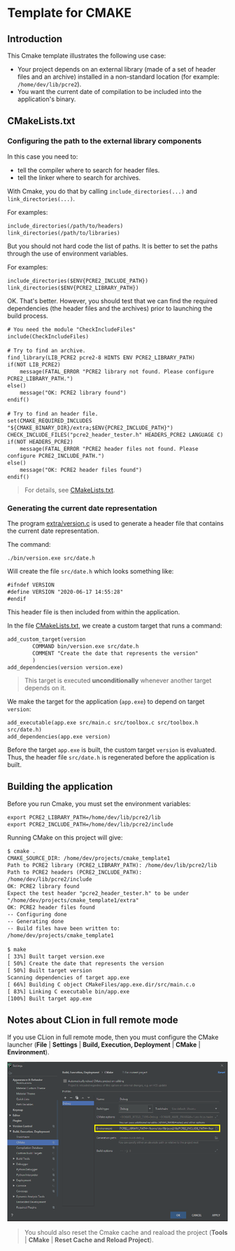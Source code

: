 # Template for CMAKE

## Introduction

This Cmake template illustrates the following use case:

* Your project depends on an external library (made of a set of header
  files and an archive) installed in a non-standard location
  (for example: `/home/dev/lib/pcre2`).
* You want the current date of compilation to be included
  into the application's binary.

## CMakeLists.txt

### Configuring the path to the external library components

In this case you need to:
* tell the compiler where to search for header files.
* tell the linker where to search for archives.

With Cmake, you do that by calling `include_directories(...)` and `link_directories(...)`.

For examples:

    include_directories(/path/to/headers)
    link_directories(/path/to/libraries)

But you should not hard code the list of paths. It is better to set the paths
through the use of environment variables.   

For examples:

    include_directories($ENV{PCRE2_INCLUDE_PATH})
    link_directories($ENV{PCRE2_LIBRARY_PATH})    
    
OK. That's better. However, you should test that we can find the required dependencies (the header files
and the archives) prior to launching the build process.

    # You need the module "CheckIncludeFiles"
    include(CheckIncludeFiles)
    
    # Try to find an archive.
    find_library(LIB_PCRE2 pcre2-8 HINTS ENV PCRE2_LIBRARY_PATH)
    if(NOT LIB_PCRE2)
        message(FATAL_ERROR "PCRE2 library not found. Please configure PCRE2_LIBRARY_PATH.")
    else()
        message("OK: PCRE2 library found")
    endif()
    
    # Try to find an header file.
    set(CMAKE_REQUIRED_INCLUDES "${CMAKE_BINARY_DIR}/extra;$ENV{PCRE2_INCLUDE_PATH}")
    CHECK_INCLUDE_FILES("pcre2_header_tester.h" HEADERS_PCRE2 LANGUAGE C)
    if(NOT HEADERS_PCRE2)
        message(FATAL_ERROR "PCRE2 header files not found. Please configure PCRE2_INCLUDE_PATH.")
    else()
        message("OK: PCRE2 header files found")
    endif()

> For details, see [CMakeLists.txt](CMakeLists.txt).

### Generating the current date representation

The program [extra/version.c](extra/version.c) is used to generate a header file that contains
the current date representation.

The command:

    ./bin/version.exe src/date.h

Will create the file `src/date.h` which looks something like:

    #ifndef VERSION
    #define VERSION "2020-06-17 14:55:28"
    #endif

This header file is then included from within the application.

In the file [CMakeLists.txt](CMakeLists.txt), we create a custom target that runs a command:

    add_custom_target(version
            COMMAND bin/version.exe src/date.h
            COMMENT "Create the date that represents the version"
            )
    add_dependencies(version version.exe)

> This target is executed **unconditionally** whenever another target depends on it.

We make the target for the application (`app.exe`) to depend on target `version`:

    add_executable(app.exe src/main.c src/toolbox.c src/toolbox.h src/date.h)
    add_dependencies(app.exe version)

Before the target `app.exe` is built, the custom target `version` is evaluated.
Thus, the header file `src/date.h` is regenerated before the application is built. 

## Building the application

Before you run Cmake, you must set the environment variables:

    export PCRE2_LIBRARY_PATH=/home/dev/lib/pcre2/lib
    export PCRE2_INCLUDE_PATH=/home/dev/lib/pcre2/include

Running CMake on this project will give:

    $ cmake .
    CMAKE_SOURCE_DIR: /home/dev/projects/cmake_template1
    Path to PCRE2 library (PCRE2_LIBRARY_PATH): /home/dev/lib/pcre2/lib
    Path to PCRE2 headers (PCRE2_INCLUDE_PATH): /home/dev/lib/pcre2/include
    OK: PCRE2 library found
    Expect the test header "pcre2_header_tester.h" to be under "/home/dev/projects/cmake_template1/extra"
    OK: PCRE2 header files found
    -- Configuring done
    -- Generating done
    -- Build files have been written to: /home/dev/projects/cmake_template1

    $ make
    [ 33%] Built target version.exe
    [ 50%] Create the date that represents the version
    [ 50%] Built target version
    Scanning dependencies of target app.exe
    [ 66%] Building C object CMakeFiles/app.exe.dir/src/main.c.o
    [ 83%] Linking C executable bin/app.exe
    [100%] Built target app.exe

## Notes about CLion in full remote mode

If you use CLion in full remote mode, then you must configure the CMake launcher
(**File** | **Settings** | **Build, Execution, Deployment** | **CMake** | **Environment**).

![](doc/images/clion-cmake-conf-env.PNG)

> You should also reset the Cmake cache and reaload the project
> (**Tools** | **CMake** | **Reset Cache and Reload Project**).

